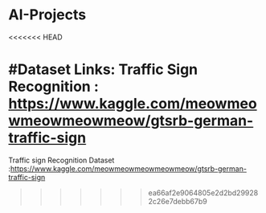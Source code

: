 # AI-Projects
<<<<<<< HEAD

#Dataset Links:
Traffic Sign Recognition : https://www.kaggle.com/meowmeowmeowmeowmeow/gtsrb-german-traffic-sign
=======
Traffic sign Recognition Dataset :https://www.kaggle.com/meowmeowmeowmeowmeow/gtsrb-german-traffic-sign
>>>>>>> ea66af2e9064805e2d2bd299282c26e7debb67b9
